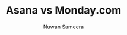 ---
is_programmatic_layout_6: true
draft: false
title: "Asana vs Monday.com"
snippet: "Asana vs Monday.com"
image:
  src: /images/pseo/asana-vs-monday.png
  alt: "task management, collaboration, project tracking, productivity"
publishDate: 2024-11-30
category: ""
author: "Nuwan Sameera"
tags:
  - "Productivity"
  - "Team"
  - "Collaboration"
  - "Project"
tools:
  Asana:
    sub_title: "Simplifying Team Collaboration"
    main_content: "Asana is known for its intuitive interface and straightforward approach to task management. It's perfect for teams looking for a tool that prioritizes simplicity without sacrificing essential project-tracking features. From creating task boards to assigning deadlines, Asana shines in its ability to keep projects moving seamlessly. However, some users find its features limiting when it comes to advanced customization or scalability for larger, more complex workflows."
    features: ["Visual project views, including timelines, boards, and calendars.", "Simple task assignment with due dates and priority levels.", "Integration with tools like Slack, Google Workspace, and Microsoft Teams.", "Easy-to-use mobile app for project updates on the go."]
    analytics_rate: "⭐⭐⭐⭐⭐"
    analytics_review: "Clear and effective"
    customization_rate: "⭐⭐⭐"
    customization_review: "Basic customization"
    collaboration_features_rate: "⭐⭐⭐⭐"
    collaboration_features_review: "Strong collaboration tools"
    self_hosted: false
    open_source: false
    pricing: "Free & Paid plans"
  Monday.com:
    sub_title: "The Work Operating System"
    main_content: "Monday.com positions itself as a flexible work operating system that adapts to the needs of various teams and industries. Its visual project management capabilities and customizable workflows make it suitable for teams looking for a versatile tool. However, the extensive feature set can be overwhelming for new users, and some may find the pricing structure less appealing for smaller teams."
    features: ["Highly visual boards for project tracking and management.", "Customizable workflows and templates for various use cases.", "Integrations with numerous third-party apps for enhanced functionality.", "Time tracking and reporting features for performance insights."]
    analytics_rate: "⭐⭐⭐⭐"
    analytics_review: "Visually appealing and functional"
    customization_rate: "⭐⭐⭐⭐⭐"
    customization_review: "Extensively customizable"
    collaboration_features_rate: "⭐⭐⭐⭐⭐"
    collaboration_features_review: "Rich collaboration features and integrations"
    self_hosted: false
    open_source: false
    pricing: "Free trial & Paid plans"
description: Discover the best project management tools for your business. Compare Asana, Monday.com, and other alternatives to find the perfect fit for your team.
related: [asana-vs-trello, asana-vs-wrike, asana-vs-teamwork, asana-vs-notion]
---
